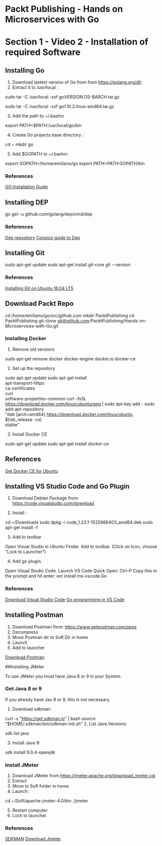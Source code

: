 # Packt Publishing - Hands on Microservices with Go
# Section 1 - Video 2 - Installation of required Software

## Installing Go

1. Download lastest version of Go from from https://golang.org/dl/
2. Extract it to /usr/local :

sudo tar -C /usr/local -xzf go$VERSION.$OS-$ARCH.tar.gz

sudo tar -C /usr/local -xzf go1.10.2.linux-amd64.tar.gz

3. Add the path to ~/.bashrc

export PATH=$PATH:/usr/local/go/bin

4. Create Go projects base directory :

cd ~
mkdir go

5. Add $GOPATH to ~/.bashrc

export GOPATH=/home/emiliano/go
export PATH=$PATH:$GOPATH/bin

### References

[GO Installation Guide](https://golang.org/doc/install)

## Installing DEP

go get -u github.com/golang/dep/cmd/dep

### References

[Dep repository](https://github.com/golang/dep)
[Consice guide to Dep](https://gist.github.com/subfuzion/12342599e26f5094e4e2d08e9d4ad50d)

## Installing Git
sudo apt-get update
sudo apt-get install git-core
git --version

### References
[Installing Git on Ubuntu 16.04 LTS](https://www.liquidweb.com/kb/install-git-ubuntu-16-04-lts/)

## Download Packt Repo

cd /home/emiliano/go/src/github.com
mkdir PacktPublishing
cd PacktPublishing
git clone git@github.com:PacktPublishing/Hands-on-Microservices-with-Go.git

### Installing Docker

1. Remove old versions

sudo apt-get remove docker docker-engine docker.io docker-ce

2. Set up the repository

sudo apt-get update
sudo apt-get install \
    apt-transport-https \
    ca-certificates \
    curl \
    software-properties-common
curl -fsSL https://download.docker.com/linux/ubuntu/gpg | sudo apt-key add -
sudo add-apt-repository \
   "deb [arch=amd64] https://download.docker.com/linux/ubuntu \
   $(lsb_release -cs) \
   stable"

3. Install Docker CE

sudo apt-get update
sudo apt-get install docker-ce

## References
[Get Docker CE for Ubuntu](https://docs.docker.com/install/linux/docker-ce/ubuntu/)

## Installing VS Studio Code and Go Plugin
1. Download Debian Package from: https://code.visualstudio.com/download

2. Install :

cd ~/Downloads
sudo dpkg -i code_1.23.1-1525968403_amd64.deb 
sudo apt-get install -f

3. Add to toolbar

Open Visual Studio in Ubuntu Finder.
Add to toolbar. (Click on Icon, choose "Lock to Launcher")

4. Add go plugin.

Open Visual Studio Code.
Launch VS Code Quick Open: Ctrl-P
Copy this in the prompt and hit enter: ext install ms-vscode.Go

### References
[Download Visual Studio Code](https://code.visualstudio.com/download)
[Go programming in VS Code](https://code.visualstudio.com/docs/languages/go)

## Installing Postman

1. Download Postman from: https://www.getpostman.com/apps
2. Decompress
3. Move Postman dir to Soft Dir in home
4. Launch
5. Add to launcher

[Download Postman](https://www.getpostman.com/apps)


##Installing JMeter

To use JMeter you must have Java 8 or 9 in your System.

### Get Java 8 or 9
If you already have Jav 8 or 9, this is not necessary.

1. Download sdkman:

curl -s "https://get.sdkman.io" | bash
source "$HOME/.sdkman/bin/sdkman-init.sh"
2. List Java Versions:

sdk list java

3. Install Jave 9:

sdk install 9.0.4-openjdk

### Install JMeter

1. Download JMeter from https://jmeter.apache.org/download_jmeter.cgi
2. Extract
3. Move to Soft folder in home.
4. Launch:

cd ~/Soft/apache-jmeter-4.0/bin
./jmeter

5. Restart computer.
6. Lock to launcher

### References

[SDKMAN](https://sdkman.io/)
[Download Jmeter](https://jmeter.apache.org/download_jmeter.cgi)
